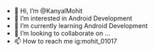 - 👋 Hi, I’m @KanyalMohit
- 👀 I’m interested in Android Development
- 🌱 I’m currently learning Android Development
- 💞️ I’m looking to collaborate on ...
- 📫 How to reach me ig:mohit_01017

<!---
KanyalMohit/KanyalMohit is a ✨ special ✨ repository because its `README.md` (this file) appears on your GitHub profile.
You can click the Preview link to take a look at your changes.
--->
